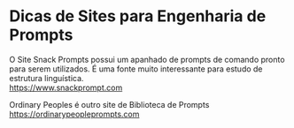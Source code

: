 # Dicas de Sites para Engenharia de Prompts


O Site Snack Prompts possui um apanhado de prompts de comando pronto para serem utilizados. É uma fonte muito interessante para estudo de estrutura linguística.  
https://www.snackprompt.com


Ordinary Peoples é outro site de Biblioteca de Prompts
https://ordinarypeopleprompts.com



